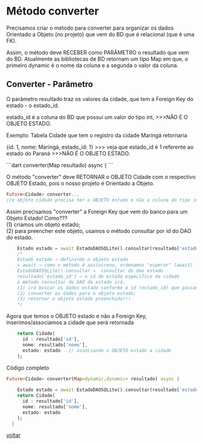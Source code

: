 # Método converter
<p>Precisamos criar o método para converter para organizar os dados Orientado a Objeto (no projeto) que vem do BD que é relacional (que é uma FK).</p>
<p>Assim, o método deve RECEBER como PARÂMETRO o resultado que vem do BD. Atualmente as bibliotecas de BD retornam um tipo Map<dynamic, dynamic> em que, o primeiro dynamic é o nome da coluna e a segunda o valor da coluna.</p>

## Converter - Parâmetro
<p>O parâmetro resultado traz os valores da cidade, que tem a Foreign Key do estado - o estado_id.</p>
<p>estado_id é a coluna do BD que possui um valor do tipo int, >>>NÃO É O OBJETO ESTADO.</p> 
<p>Exemplo: Tabela Cidade que tem o registro da cidade Maringá retornaria</p> 
<p> {id: 1, nome: Maringá, estado_id: 1} >>> veja que estado_id é 1 referente ao estado do Paraná >>>NÃO É O OBJETO ESTADO.</p> 
```dart
 converter(Map<dynamic,dynamic> resultado) async {
```

O método "converter" deve RETORNAR o OBJETO Cidade com o respectivo OBJETO Estado, pois o nosso projeto é Orientado a Objeto.<br>
```dart
Future<Cidade> converter...
//o objeto cidade precisa ter o OBJETO estado e não a coluna do tipo int.
```
Assim precisamos "converter" a Foreign Key que vem do banco para um Objeto Estado! Como???<br>
(1) criamos um objeto estado;<br>
(2) para preencher este objeto, usamos o método consultar por id do DAO do estado.<br>
```dart
    Estado estado = await EstadoDAOSQLite().consultar(resultado['estado_id']);
    /*
    Estado estado → definindo o objeto estado
    = await → como o método é assíncrono, ordenamos "esperar" (await)
    EstadoDAOSQLite().consultar →  consultar do dao estado
    resultado['estado_id'] → o id do estado específico da cidade
    o método consultar do DAO do estado irá:
    (1) irá buscar os dados estado conforme o id (estado_id) que passamos;
    (2) converter os dados para o objeto estado;
    (3) retornar o objeto estado preenchido!!!
    */
```
Agora que temos o OBJETO estado e não a Foreign Key, inserimos/associamos a cidade que será retornada
```dart
    return Cidade(
      id : resultado['id'],
      nome: resultado['nome'],
      estado: estado   // associando o OBJETO estado a cidade
    );
```
Código completo
```dart
Future<Cidade> converter(Map<dynamic,dynamic> resultado) async {
    
    Estado estado = await EstadoDAOSQLite().consultar(resultado['estado_id']);
    return Cidade(
      id : resultado['id'],
      nome: resultado['nome'],
      estado: estado
    );
  }
```
[voltar](https://github.com/heliokamakawa/-engenharia-de-software-2023-DDM/tree/main/2%C2%BA%20trimestre/05%20aula/projeto/final/lib/database/sqlite/dao)
